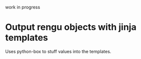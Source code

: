 work in progress

# Output rengu objects with jinja templates

Uses python-box to stuff values into the templates.

